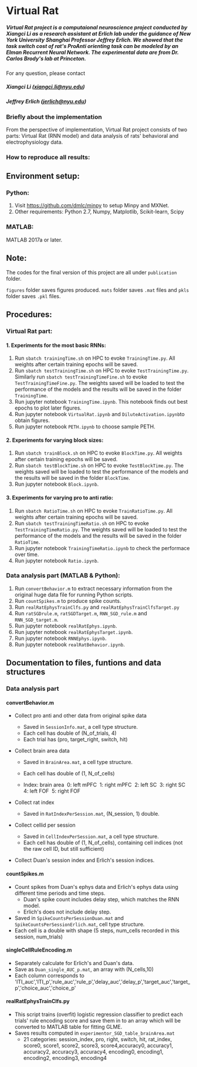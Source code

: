 # Virtual Rat
##### Virtual Rat project is a computaional neuroscience project  conducted by Xiangci Li as a research assistant at Erlich lab under the guidance of New York University Shanghai Professor Jeffrey Erlich. We showed that the task switch cost of rat's ProAnti orienting task can be modeled by an Elman Recurrent Neural Network. The experimental data are from Dr. Carlos Brody's lab at Princeton.

For any question, please contact
##### Xiangci Li (xiangci.li@nyu.edu)
##### Jeffrey Erlich (jerlich@nyu.edu)

### Briefly about the implementation
From the perspective of implementation, Virtual Rat project consists of two parts: Virtual Rat (RNN model) and data analysis of rats' behavioral and electrophysiology data.

### How to reproduce all results:

## Environment setup: 

### Python:

1. Visit https://github.com/dmlc/minpy to setup Minpy and MXNet.
2. Other requirements: Python 2.7, Numpy, Matplotlib, Scikit-learn, Scipy

### MATLAB: 
MATLAB 2017a or later.

## Note:
The codes for the final version of this project are all under `publication`  folder.

`figures`  folder saves figures produced. `mats` folder saves `.mat` files and `pkls` folder  saves `.pkl` files.

## Procedures:

### Virtual Rat part: 

#### 1. Experiments for the most basic RNNs:
   1. Run `sbatch trainingTime.sh` on HPC to evoke `TrainingTime.py`. All weights after certain training epochs will be saved.
   2. Run `sbatch testTrainingTime.sh` on HPC to evoke `TestTrainingTime.py`. Similarly run `sbatch testTrainingTimeFine.sh` to evoke `TestTrainingTimeFine.py`. The weights saved will be loaded to test the performance of the models and the results will be saved in the folder `TrainingTime`.
   3. Run jupyter notebook `TrainingTime.ipynb`. This notebook finds out best epochs to plot later figures.
   4. Run jupyter notebook `VirtualRat.ipynb` and `DiluteActivation.ipynb`to obtain figures. 
   5. Run jupyter notebook `PETH.ipynb` to choose sample PETH.

#### 2. Experiments for varying block sizes:
   1. Run `sbatch trainBlock.sh` on HPC to evoke `BlockTime.py`. All weights after certain training epochs will be saved.
   2. Run `sbatch testBlockTime.sh` on HPC to evoke `TestBlockTime.py`.  The weights saved will be loaded to test the performance of the models and the results will be saved in the folder `BlockTime`.
   3. Run jupyter notebook `Block.ipynb`.

#### 3. Experiments for varying pro to anti ratio:
   1. Run `sbatch RatioTime.sh` on HPC to evoke `TrainRatioTime.py`. All weights after certain training epochs will be saved.
   2. Run `sbatch testTrainingTimeRatio.sh` on HPC to evoke `TestTrainingTimeRatio.py`.  The weights saved will be loaded to test the performance of the models and the results will be saved in the folder `RatioTime`.
   3. Run jupyter notebook `TrainingTimeRatio.ipynb` to check the performace over time.
   4. Run jupyter notebook `Ratio.ipynb`.


### Data analysis part (MATLAB & Python):

1. Run `convertBehavior.m` to extract necessary information from the original huge data file for running Python scripts.
2. Run `countSpikes.m` to produce spike counts.
3. Run `realRatEphysTrainClfs.py` and `realRatEphysTrainClfsTarget.py`
4. Run `ratSGDrule.m`,  `ratSGDTarget.m`,  `RNN_SGD_rule.m` and `RNN_SGD_target.m`.
5. Run jupyter notebook `realRatEphys.ipynb`.
6. Run jupyter notebook `realRatEphysTarget.ipynb`.	
7. Run jupyter notebook `RNNEphys.ipynb`.
8. Run jupyter notebook `realRatBehavior.ipynb`.

## Documentation to files, funtions and data structures
### Data analysis part
#### convertBehavior.m
* Collect pro anti and other data from original spike data
  * Saved in `SessionInfo.mat`, a cell type structure.
  * Each cell has double of (N_of_trials, 4)
  * Each trial has (pro, target_right, switch, hit)
* Collect brain area data
  * Saved in `BrainArea.mat`, a cell type structure.

  * Each cell has double of (1, N_of_cells)

  * Index: brain area
    ​    0: left mPFC
    ​    1: right mPFC
    ​    2: left SC
    ​    3: right SC
    ​    4: left FOF
    ​    5: right FOF
* Collect rat index

  * Saved in `RatIndexPerSession.mat`, (N_session, 1) double. 
* Collect cellid per session
  * Saved in `CellIndexPerSession.mat`, a cell type structure.
  * Each cell has double of (1, N_of_cells), containing cell indices (not the raw cell ID, but still sufficient)
* Collect Duan's session index and Erlich's session indices.
#### countSpikes.m
* Count spikes from Duan's ephys data and Erlich's ephys data using different time periods and time steps.
  * Duan's spike count includes delay step, which matches the RNN model.
  * Erlich's does not include delay step.
* Saved in `SpikeCountsPerSessionDuan.mat` and `SpikeCountsPerSessionErlich.mat`, cell type structure.
* Each cell is a double with shape (5 steps, num_cells recorded in this session, num_trials)
#### singleCellRuleEncoding.m
* Separately calculate for Erlich's and Duan's data.
* Save as `Duan_single_AUC_p.mat`, an array with (N_cells,10)
* Each column corresponds to 'ITI_auc','ITI_p','rule_auc','rule_p','delay_auc','delay_p','target_auc','target_p','choice_auc','choice_p'

#### realRatEphysTrainClfs.py
* This script trains (overfit) logistic regression classifier to predict each trials' rule 
encoding score and save them in to an array which will be converted to MATLAB table for fitting GLME.
* Saves results computed in `experimentor_SGD_table_brainArea.mat`
	* 21 categories: session_index, pro, right, switch, hit, rat_index, score0, score1, score2, score3, score4,accuracy0, accuracy1, accuracy2, accuracy3, accuracy4, encoding0, encoding1, encoding2, encoding3, encoding4